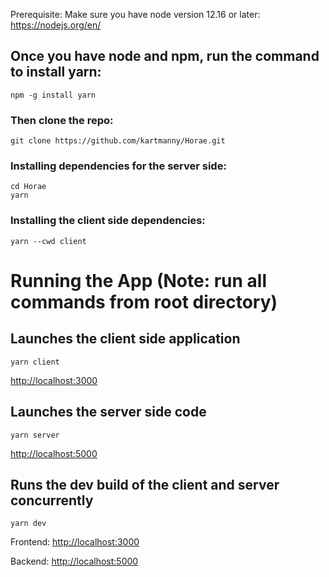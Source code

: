 Prerequisite: Make sure you have node version 12.16 or later: https://nodejs.org/en/

## Once you have node and npm, run the command to install yarn: 
```
npm -g install yarn
```

### Then clone the repo:
```
git clone https://github.com/kartmanny/Horae.git
```

### Installing dependencies for the server side:
```
cd Horae
yarn
```
### Installing the client side dependencies:
```
yarn --cwd client
```

# Running the App (Note: run all commands from root directory)
## Launches the client side application
```
yarn client
```
[http://localhost:3000](http://localhost:3000)
## Launches the server side code
```
yarn server
```
[http://localhost:5000](http://localhost:5000)
## Runs the dev build of the client and server concurrently
```
yarn dev
```
Frontend:
[http://localhost:3000](http://localhost:3000)

Backend:
[http://localhost:5000](http://localhost:5000)
